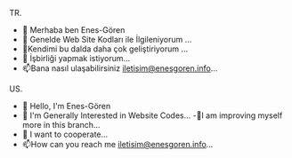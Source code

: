 TR.
- 👋 Merhaba ben Enes-Gören
- 👀 Genelde Web Site Kodları ile İlgileniyorum ...
- 🌱Kendimi bu dalda daha çok geliştiriyorum ...
- 💞️ İşbirliği yapmak istiyorum...
- 📫Bana nasıl ulaşabilirsiniz iletisim@enesgoren.info...

US.
- 👋 Hello, I'm Enes-Gören
- 👀 I'm Generally Interested in Website Codes...
-🌱I am improving myself more in this branch...
- 💞️ I want to cooperate...
- 📫How can you reach me iletisim@enesgoren.info...
